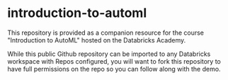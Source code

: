 # introduction-to-automl

This repository is provided as a companion resource for the course "Introduction to AutoML" hosted on the Databricks Academy.

While this public Github repository can be imported to any Databricks workspace with Repos configured, you will want to fork this repository to have full permissions on the repo so you can follow along with the demo.
